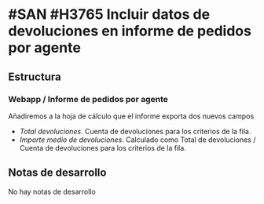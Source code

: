# #SAN #H3765 Incluir datos de devoluciones en informe de pedidos por agente

## Estructura

### Webapp / Informe de pedidos por agente
Añadiremos a la hoja de cálculo que el informe exporta dos nuevos campos
+ _Total devoluciones_. Cuenta de devoluciones para los criterios de la fila.
+ _Importe medio de devoluciones_. Calculado como Total de devoluciones / Cuenta de devoluciones para los criterios de la fila.

## Notas de desarrollo
No hay notas de desarrollo
